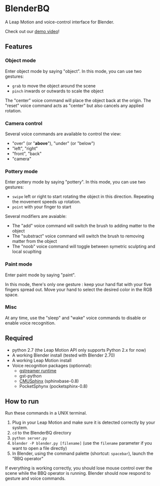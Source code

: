 BlenderBQ
=========

A Leap Motion and voice-control interface for Blender.

Check out our [demo video](http://www.youtube.com/watch?v=jP8xYVJ3uNI)!

## Features

### Object mode

Enter object mode by saying "object".
In this mode, you can use two gestures:

- `grab` to move the object around the scene
- `pinch` inwards or outwards to scale the object

The "center" voice command will place the object back at the origin.
The "reset" voice command acts as "center" but also cancels any applied rotation.

### Camera control

Several voice commands are available to control the view:

- "over" (or "**above**"), "under" (or  "below")
- "left", "right"
- "front", "back"
- "camera"

### Pottery mode

Enter pottery mode by saying "pottery".
In this mode, you can use two gestures:

- `swipe` left or right to start rotating the object in this direction. Repeating the movement speeds up rotation.
- `point` with your finger to start

Several modifiers are avaiable:

- The "add" voice command will switch the brush to adding matter to the object
- The "substract" voice command will switch the brush to removing matter from the object
- The "noob" voice command will toggle between symetric sculpting and local scuplting

### Paint mode

Enter paint mode by saying "paint".

In this mode, there's only one gesture : keep your hand flat with your five fingers spread out. Move your hand to select the desired color in the RGB space.

### Misc

At any time, use the "sleep" and "wake" voice commands to disable or enable voice recognition.

## Required

- python 2.7 (the Leap Motion API only supports Python 2.x for now)
- A working Blender install (tested with Blender 2.70)
- A working Leap Motion install
- Voice recognition packages (optionnal):
    - [gstreamer runtime](http://gstreamer.freedesktop.org/)
    - gst-python
    - [CMUSphinx](http://cmusphinx.sourceforge.net/wiki/download/) (sphinxbase-0.8)
    - PocketSphynx (pocketsphinx-0.8)

## How to run

Run these commands in a UNIX terminal.

1. Plug in your Leap Motion and make sure it is detected correctly by your system.
2. `cd` to the BlenderBQ directory
3. `python server.py`
4. `blender -P blender.py [filename]` (use the `filename` parameter if you want to open a file directly)
5. In Blender, using the command palette (shortcut: `spacebar`), launch the "BBQ operator"

If everything is working correctly, you should lose mouse control over the scene while the BBQ operator is running. Blender should now respond to gesture and voice commands.

